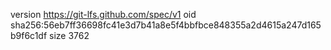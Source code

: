 version https://git-lfs.github.com/spec/v1
oid sha256:56eb7ff36698fc41e3d7b41a8e5f4bbfbce848355a2d4615a247d165b9f6c1df
size 3762

